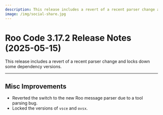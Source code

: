 ```yaml
---
description: This release includes a revert of a recent parser change and locks down some dependency versions.
image: /img/social-share.jpg
---
```


# Roo Code 3.17.2 Release Notes (2025-05-15)

This release includes a revert of a recent parser change and locks down some dependency versions.

---

## Misc Improvements

- Reverted the switch to the new Roo message parser due to a tool parsing bug.
- Locked the versions of `vsce` and `ovsx`.
